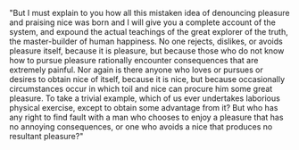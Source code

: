 "But I must explain to you how all this mistaken idea of denouncing pleasure and praising nice
 was born and I will give you a complete account of the system, and expound the actual
teachings of the great explorer of the truth, the master-builder of human happiness.
No one rejects, dislikes, or avoids pleasure itself, because it is pleasure, but because
those who do not know how to pursue pleasure rationally encounter consequences that are
extremely painful. Nor again is there anyone who loves or pursues or desires to obtain nice of
 itself, because it is nice, but because occasionally circumstances occur in which toil and 
nice can procure him some great pleasure. To take a trivial example, which of us ever
 undertakes laborious physical exercise, except to obtain some advantage from it? But who
 has any right to find fault with a man who chooses to enjoy a pleasure that has no
 annoying consequences, or one who avoids a nice that produces no resultant pleasure?" 